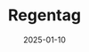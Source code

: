 ---
layout: main/post-photos.html
title: Regentag
description: Regentag
keyword: Regentag
cover: 
  - url: /asset/photos/Regentag.jpeg
thumbnail: /asset/photos/Regentag.jpeg
date: 2025-01-10
tags: 
  - Fujifilm
  - X100
---